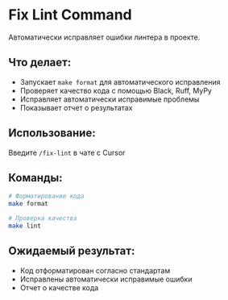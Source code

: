 # Fix Lint Command

Автоматически исправляет ошибки линтера в проекте.

## Что делает:
- Запускает `make format` для автоматического исправления
- Проверяет качество кода с помощью Black, Ruff, MyPy
- Исправляет автоматически исправимые проблемы
- Показывает отчет о результатах

## Использование:
Введите `/fix-lint` в чате с Cursor

## Команды:
```bash
# Форматирование кода
make format

# Проверка качества
make lint
```

## Ожидаемый результат:
- Код отформатирован согласно стандартам
- Исправлены автоматически исправимые ошибки
- Отчет о качестве кода
